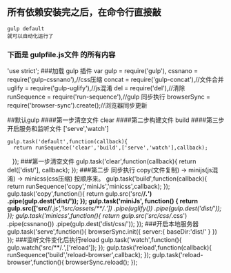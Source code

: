 ## 所有依赖安装完之后，在命令行直接敲
    
    gulp default
    就可以自动化运行了

### 下面是 gulpfile.js文件 的所有内容 
'use strict';
###加载 gulp 插件
    var gulp =  require('gulp'),
        cssnano = require('gulp-cssnano'),//css压缩
        concat = require('gulp-concat'),//文件合并
        uglify = require('gulp-uglify'),//js混淆
        del = require('del'),//清除
        runSequence = require('run-sequence'),//gulp 同步执行
        browserSync = require('browser-sync').create();//浏览器同步更新

##默认gulp 
####第一步清空文件 clear
####第二步构建文件 build
####第三步开启服务和监听文件 ['serve','watch']
    
    gulp.task('default',function(callback){
      return runSequence('clear','build',['serve','watch'],callback);
    });
###第一步清空文件
    gulp.task('clear',function(callback){
      return del(['dist/'], callback);
    });
###第二步 同步执行 copy(文件复制) -> minijs(js混淆) -> minicss(css压缩) 按顺序来。
    gulp.task('build',function(callback){
      return runSequence('copy','miniJs','minicss',callback);
    });
    gulp.task('copy',function(){
      return gulp.src('src/**/*.*')
        .pipe(gulp.dest('dist/'));
    });
    gulp.task('miniJs', function() {
       return gulp.src(['src/**/*.js','!src/assets/**/*.*'])
        .pipe(uglify())
        .pipe(gulp.dest('dist/'));
    });
    gulp.task('minicss',function(){
      return gulp.src('src/css/*.css')
        .pipe(cssnano())
        .pipe(gulp.dest('dist/css/'));
    });
###开启本地服务器
    gulp.task('serve',function(){
       browserSync.init({
        server:{
          baseDir:'dist/'
        }
      })
    });
###监听文件变化后执行reload
    gulp.task('watch',function(){
       gulp.watch('src/**/*.*',['reload']);
    });
    gulp.task('reload',function(callback){
       runSequence('build','reload-browser',callback);
    });
    gulp.task('reload-browser',function(){
        browserSync.reload();
    });
###
